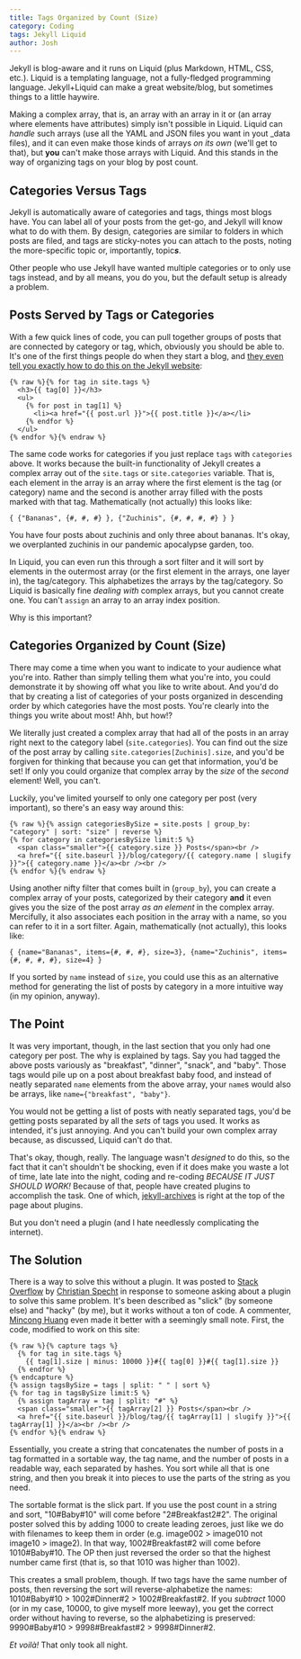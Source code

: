 ```yaml
---
title: Tags Organized by Count (Size)
category: Coding
tags: Jekyll Liquid
author: Josh
---
```


Jekyll is blog-aware and it runs on Liquid (plus Markdown, HTML, CSS, etc.). Liquid is a templating language, not a fully-fledged programming language. Jekyll+Liquid can make a great website/blog, but sometimes things to a little haywire.

Making a complex array, that is, an array with an array in it or (an array where elements have attributes) simply isn't possible in Liquid. Liquid can *handle* such arrays (use all the YAML and JSON files you want in yout \_data files), and it can even make those kinds of arrays *on its own* (we'll get to that), but **you** can't make those arrays with Liquid. And this stands in the way of organizing tags on your blog by post count.

## Categories Versus Tags

Jekyll is automatically aware of categories and tags, things most blogs have. You can label all of your posts from the get-go, and Jekyll will know what to do with them. By design, categories are similar to folders in which posts are filed, and tags are sticky-notes you can attach to the posts, noting the more-specific topic or, importantly, topic***s***.

Other people who use Jekyll have wanted multiple categories or to only use tags instead, and by all means, you do you, but the default setup is already a problem.

## Posts Served by Tags or Categories

With a few quick lines of code, you can pull together groups of posts that are connected by category or tag, which, obviously you should be able to. It's one of the first things people do when they start a blog, and [they even tell you exactly how to do this on the Jekyll website](https://jekyllrb.com/docs/posts/#tags-and-categories):

```
{% raw %}{% for tag in site.tags %}
  <h3>{{ tag[0] }}</h3>
  <ul>
    {% for post in tag[1] %}
      <li><a href="{{ post.url }}">{{ post.title }}</a></li>
    {% endfor %}
  </ul>
{% endfor %}{% endraw %}
```

The same code works for categories if you just replace `tags` with `categories` above. It works because the built-in functionality of Jekyll creates a complex array out of the `site.tags` or `site.categories` variable. That is, each element in the array is an array where the first element is the tag (or category) name and the second is another array filled with the posts marked with that tag. Mathematically (not actually) this looks like:

```
{ {"Bananas", {#, #, #} }, {"Zuchinis", {#, #, #, #} } }
```

You have four posts about zuchinis and only three about bananas. It's okay, we overplanted zuchinis in our pandemic apocalypse garden, too.

In Liquid, you can even run this through a sort filter and it will sort by elements in the outermost array (or the first element in the arrays, one layer in), the tag/category. This alphabetizes the arrays by the tag/category. So Liquid is basically fine *dealing with* complex arrays, but you cannot create one. You can't `assign` an array to an array index position.

Why is this important?

## Categories Organized by Count (Size)

There may come a time when you want to indicate to your audience what you're into. Rather than simply telling them what you're into, you could demonstrate it by showing off what you like to write about. And you'd do that by creating a list of categories of your posts organized in descending order by which categories have the most posts. You're clearly into the things you write about most! Ahh, but how!?

We literally just created a complex array that had all of the posts in an array right next to the category label (`site.categories`). You can find out the size of the post array by calling `site.categories[Zuchinis].size`, and you'd be forgiven for thinking that because you can get that information, you'd be set! If only you could organize that complex array by the *size* of the *second* element! Well, you can't.

Luckily, you've limited yourself to only one category per post (very important), so there's an easy way around this:

```
{% raw %}{% assign categoriesBySize = site.posts | group_by: "category" | sort: "size" | reverse %}
{% for category in categoriesBySize limit:5 %}
  <span class="smaller">{{ category.size }} Posts</span><br />
  <a href="{{ site.baseurl }}/blog/category/{{ category.name | slugify }}">{{ category.name }}</a><br /><br />
{% endfor %}{% endraw %}
```

Using another nifty filter that comes built in (`group_by`), you can create a complex array of your posts, categorized by their category **and** it even gives you the size of the post array *as an element* in the complex array. Mercifully, it also associates each position in the array with a name, so you can refer to it in a sort filter. Again, mathematically (not actually), this looks like:

```
{ {name="Bananas", items={#, #, #}, size=3}, {name="Zuchinis", items={#, #, #, #}, size=4} }
```

If you sorted by `name` instead of `size`, you could use this as an alternative method for generating the list of posts by category in a more intuitive way (in my opinion, anyway).

## The Point

It was very important, though, in the last section that you only had one category per post. The why is explained by tags. Say you had tagged the above posts variously as "breakfast", "dinner", "snack", and "baby". Those tags would pile up on a post about breakfast baby food, and instead of neatly separated `name` elements from the above array, your `name`s would also be arrays, like `name={"breakfast", "baby"}`.

You would not be getting a list of posts with neatly separated tags, you'd be getting posts separated by all the *sets* of tags you used. It works as intended, it's just annoying. And you can't build your own complex array because, as discussed, Liquid can't do that.

That's okay, though, really. The language wasn't *designed* to do this, so the fact that it can't shouldn't be shocking, even if it does make you waste a lot of time, late late into the night, coding and re-coding *BECAUSE IT JUST SHOULD WORK!* Because of that, people have created plugins to accomplish the task. One of which, [jekyll-archives](https://jekyllrb.com/docs/plugins/your-first-plugin/) is right at the top of the page about plugins.

But you don't need a plugin (and I hate needlessly complicating the internet).

## The Solution

There is a way to solve this without a plugin. It was posted to [Stack Overflow](https://stackoverflow.com/questions/24700749/how-do-you-sort-site-tags-by-post-count-in-jekyll#answer-24744306) by [Christian Specht](https://stackoverflow.com/users/6884/christian-specht) in response to someone asking about a plugin to solve this same problem. It's been described as "slick" (by someone else) and "hacky" (by me), but it works without a ton of code. A commenter, [Mincong Huang](https://stackoverflow.com/users/4381330/mincong-huang) even made it better with a seemingly small note. First, the code, modified to work on this site:

```
{% raw %}{% capture tags %}
  {% for tag in site.tags %}
    {{ tag[1].size | minus: 10000 }}#{{ tag[0] }}#{{ tag[1].size }}
  {% endfor %}
{% endcapture %}
{% assign tagsBySize = tags | split: " " | sort %}
{% for tag in tagsBySize limit:5 %}
  {% assign tagArray = tag | split: "#" %}
  <span class="smaller">{{ tagArray[2] }} Posts</span><br />
  <a href="{{ site.baseurl }}/blog/tag/{{ tagArray[1] | slugify }}">{{ tagArray[1] }}</a><br /><br />
{% endfor %}{% endraw %}
```
Essentially, you create a string that concatenates the number of posts in a tag formatted in a sortable way, the tag name, and the number of posts in a readable way, each separated by hashes. You sort while all that is one string, and then you break it into pieces to use the parts of the string as you need.

The sortable format is the slick part. If you use the post count in a string and sort, "10\#Baby\#10" will come before "2\#Breakfast2\#2". The original poster solved this by adding 1000 to create leading zeroes, just like we do with filenames to keep them in order (e.g. image002 &gt; image010 not image10 &gt; image2). In that way, 1002\#Breakfast\#2 will come before 1010\#Baby\#10. The OP then just reversed the order so that the highest number came first (that is, so that 1010 was higher than 1002).

This creates a small problem, though. If two tags have the same number of posts, then reversing the sort will reverse-alphabetize the names: 1010\#Baby\#10 &gt; 1002\#Dinner\#2 &gt; 1002\#Breakfast\#2. If you *subtract* 1000 (or in my case, 10000, to give myself more leeway), you get the correct order without having to reverse, so the alphabetizing is preserved: 9990\#Baby\#10 &gt; 9998\#Breakfast\#2 &gt; 9998\#Dinner\#2.

*Et voil&#0224;!* That only took all night.

